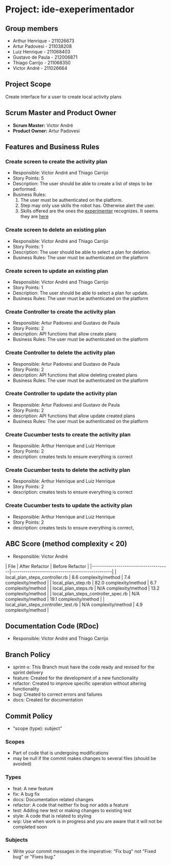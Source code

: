 # Project: ide-exeperimentador

## Group members

- Arthur Henrique - 211026673
- Artur Padovesi - 211038208
- Luiz Henrique - 211068403
- Gustavo de Paula - 212006871
- Thiago Carrijo - 211068350
- Victor André - 211026664

## Project Scope

Create interface for a user to create local activity plans

## Scrum Master and Product Owner

- **Scrum Master:** Victor André
- **Product Owner:** Artur Padovesi

## Features and Business Rules

### Create screen to create the activity plan

- Responsible: Victor André and Thiago Carrijo
- Story Points: 5
- Description: The user should be able to create a list of steps to be performed.
- Business Rules:
    1. The user must be authenticated on the platform.
    2. Step may only use skills the robot has. Otherwise alert the user.
    3. Skills offered are the ones the [experimenter](https://github.com/VicenteMoraes/robotics_sim) recognizes. It seems they are [here](https://github.com/VicenteMoraes/skill_library)

### Create screen to delete an existing plan

- Responsible: Victor André and Thiago Carrijo
- Story Points: 1
- Description: The user should be able to select a plan for deletion.
- Business Rules: The user must be authenticated on the platform

### Create screen to update an existing plan

- Responsible: Victor André and Thiago Carrijo
- Story Points: 1
- Description: The user should be able to select a plan for update.
- Business Rules: The user must be authenticated on the platform

### Create Controller to create the activity plan

- Responsible: Artur Padovesi and Gustavo de Paula
- Story Points: 2
- description: API functions that allow create plans
- Business Rules: The user must be authenticated on the platform

### Create Controller to delete the activity plan

- Responsible: Artur Padovesi and Gustavo de Paula
- Story Points: 2
- description: API functions that allow deleting created plans
- Business Rules: The user must be authenticated on the platform

### Create Controller to update the activity plan

- Responsible: Artur Padovesi and Gustavo de Paula
- Story Points: 2
- description: API functions that allow update created plans
- Business Rules: The user must be authenticated on the platform

### Create Cucumber tests to create the activity plan

- Responsible: Arthur Henrique and Luiz Henrique
- Story Points: 2
- description: creates tests to ensure everything is correct

### Create Cucumber tests to delete the activity plan

- Responsible: Arthur Henrique and Luiz Henrique
- Story Points: 2
- description: creates tests to ensure everything is correct

### Create Cucumber tests to update the activity plan

- Responsible: Arthur Henrique and Luiz Henrique
- Story Points: 2
- description: creates tests to ensure everything is correct,

## ABC Score (method complexity < 20)

- Responsible: Victor André

|              File                    |     After Refactor     |    Before Refactor     |
|--------------------------------------|-------------------------------------------------|
| local_plan_steps_controller.rb       | 8.6 complexity/method  | 7.4 complexity/method  |
| local_plan_step.rb                   | 82.0 complexity/method | 6.7 complexity/method  |
| local_plan_steps.rb                  | N/A complexity/method  | 13.2 complexity/method |
| local_plan_steps_controller_spec.rb  | N/A complexity/method  | 19.1 complexity/method |
| local_plan_steps_controller_test.rb  | N/A complexity/method  |  4.9 complexity/method |

## Documentation Code (RDoc)
  - Responsible: Victor André and Thiago Carrijo

## Branch Policy

- sprint-x: This Branch must have the code ready and revised for the sprint delivery
- feature: Created for the development of a new functionality
- refactor: Created to improve specific operation without altering functionality
- bug: Created to correct errors and failures
- docs: Created for documentation

## Commit Policy

- "scope (type): subject"

### Scopes

- Part of code that is undergoing modifications
- may be null if the commit makes changes to several files (should be avoided)

### Types

- feat: A new feature
- fix: A bug fix
- docs: Documentation related changes
- refactor: A code that neither fix bug nor adds a feature
- test: Adding new test or making changes to existing test
- style: A code that is related to styling
- wip: Use when work is in progress and you are aware that it will not be completed soon

### Subjects

- Write your commit messages in the imperative: "Fix bug" not "Fixed bug" or "Fixes bug."
